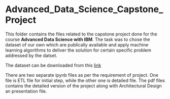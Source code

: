 # Advanced_Data_Science_Capstone_Project
This folder contains the files related to the capstone project done for the course **Advanced Data Science with IBM**.
The task was to chose the dataset of our own which are publically available and apply machine learning algorithms to deliver the solution for certain specific problem addressed by the datset.

The dataset can be downloaded from this [link](https://www.kaggle.com/benroshan/factors-affecting-campus-placement)

There are two separate ipynb files as per the requirement of project. One file is ETL file for initial step, while the other one is detailed file. The pdf files contains the detailed version of the project along with Architectural Design an presentation file.
